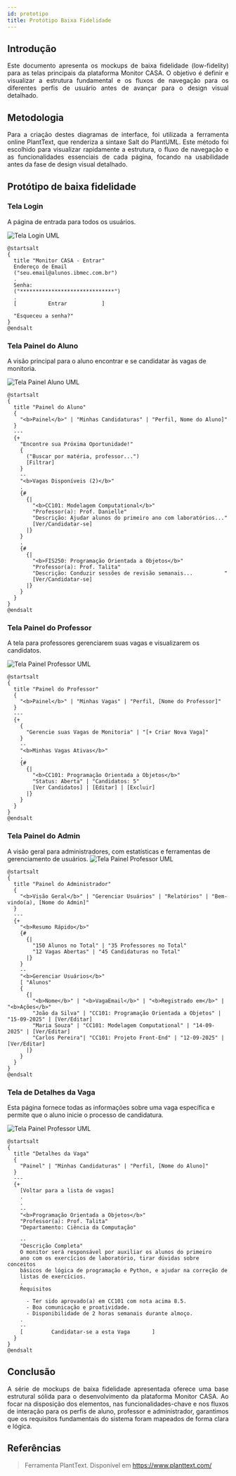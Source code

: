 ```yaml
---
id: prototipo
title: Protótipo Baixa Fidelidade
---
```

## Introdução

<p align = "justify">
Este documento apresenta os mockups de baixa fidelidade (low-fidelity) para as telas principais da plataforma Monitor CASA.  O objetivo é definir e visualizar a estrutura fundamental e os fluxos de navegação para os diferentes perfis de usuário antes de avançar para o design visual detalhado.
</p>

## Metodologia

<p align = "justify">
Para a criação destes diagramas de interface, foi utilizada a ferramenta online PlantText, que renderiza a sintaxe Salt do PlantUML. Este método foi escolhido para visualizar rapidamente a estrutura, o fluxo de navegação e as funcionalidades essenciais de cada página, focando na usabilidade antes da fase de design visual detalhado. 
</p>

## Protótipo de baixa fidelidade

### Tela Login
A página de entrada para todos os usuários.

![Tela Login UML](../assets/Baixa_Fidelidade/UML_Tela_Login.png)

```
@startsalt
{
  title "Monitor CASA - Entrar"
  Endereço de Email
  ("seu.email@alunos.ibmec.com.br")
  .
  Senha:
  ("******************************")
  .
  [          Entrar           ]
  
  "Esqueceu a senha?"
}
@endsalt

```

### Tela Painel do Aluno
A visão principal para o aluno encontrar e se candidatar às vagas de monitoria.

![Tela Painel Aluno UML](../assets/Baixa_Fidelidade/UML_Tela_Aluno.png)

```
@startsalt
{
  title "Painel do Aluno"
  {
    "<b>Painel</b>" | "Minhas Candidaturas" | "Perfil, Nome do Aluno]"
  }
  ---
  {+
    "Encontre sua Próxima Oportunidade!"
    {
      ("Buscar por matéria, professor...")
      [Filtrar]
    }
    --
    "<b>Vagas Disponíveis (2)</b>"
    .
    {#
      {|
        "<b>CC101: Modelagem Computational</b>"
        "Professor(a): Prof. Danielle"
        "Descrição: Ajudar alunos do primeiro ano com laboratórios..."
        [Ver/Candidatar-se]
      |}
    }
    .
    {#
      {|
        "<b>FIS250: Programação Orientada a Objetos</b>"
        "Professor(a): Prof. Talita"
        "Descrição: Conduzir sessões de revisão semanais...          "
        [Ver/Candidatar-se]
      |}
    }
  }
}
@endsalt    
```

### Tela Painel do Professor
A tela para professores gerenciarem suas vagas e visualizarem os candidatos.

![Tela Painel Professor UML](../assets/Baixa_Fidelidade/UML_Tela_Professor.png)

```
@startsalt
{
  title "Painel do Professor"
  {
    "<b>Painel</b>" | "Minhas Vagas" | "Perfil, [Nome do Professor]"
  }
  ---
  {+
    {
      "Gerencie suas Vagas de Monitoria" | "[+ Criar Nova Vaga]"
    }
    --
    "<b>Minhas Vagas Ativas</b>"
    .
    {#
      {|
        "<b>CC101: Programação Orientada a Objetos</b>"
        "Status: Aberta" | "Candidatos: 5" 
        [Ver Candidatos] | [Editar] | [Excluir]
      |}
    }
  }
}
@endsalt
```

### Tela Painel do Admin
A visão geral para administradores, com estatísticas e ferramentas de gerenciamento de usuários.
![Tela Painel Professor UML](../assets/Baixa_Fidelidade/UML_Tela_Admin.png)

```
@startsalt
{
  title "Painel do Administrador"
  {
    "<b>Visão Geral</b>" | "Gerenciar Usuários" | "Relatórios" | "Bem-vindo(a), [Nome do Admin]"
  }
  ---
  {+
    "<b>Resumo Rápido</b>"
    {#
      {|
        "150 Alunos no Total" | "35 Professores no Total"
        "12 Vagas Abertas" | "45 Candidaturas no Total"
      |}
    }
    --
    "<b>Gerenciar Usuários</b>"
    [ "Alunos"
    {
      {|
        "<b>Nome</b>" | "<b>VagaEmail</b>" | "<b>Registrado em</b>" | "<b>Ações</b>"
        "João da Silva" | "CC101: Programação Orientada a Objetos" | "15-09-2025" | [Ver/Editar]
        "Maria Souza" | "CC101: Modelagem Computational" | "14-09-2025" | [Ver/Editar]
        "Carlos Pereira"| "CC101: Projeto Front-End" | "12-09-2025" | [Ver/Editar]
      |}
    }
  }
}
@endsalt
```


### Tela de Detalhes da Vaga
Esta página fornece todas as informações sobre uma vaga específica e permite que o aluno inicie o processo de candidatura.

![Tela Painel Professor UML](../assets/Baixa_Fidelidade/UML_Tela_Detalhes_Vaga.png)

```
@startsalt
{
  title "Detalhes da Vaga"
  {
    "Painel" | "Minhas Candidaturas" | "Perfil, [Nome do Aluno]"
  }
  ---
  {+
    [Voltar para a lista de vagas]
    .
    .
    --
    "<b>Programação Orientada a Objetos</b>"
    "Professor(a): Prof. Talita"
    "Departamento: Ciência da Computação"
    
    --
    "Descrição Completa"
    O monitor será responsável por auxiliar os alunos do primeiro
    ano com os exercícios de laboratório, tirar dúvidas sobre conceitos
    básicos de lógica de programação e Python, e ajudar na correção de 
    listas de exercícios.
    .
    Requisitos
    
      - Ter sido aprovado(a) em CC101 com nota acima 8.5.
      - Boa comunicação e proatividade.
      - Disponibilidade de 2 horas semanais durante almoço.
    .
    --
    [         Candidatar-se a esta Vaga       ]
  }
}
@endsalt
```


## Conclusão

<p align = "justify">
A série de mockups de baixa fidelidade apresentada oferece uma base estrutural sólida para o desenvolvimento da plataforma Monitor CASA. Ao focar na disposição dos elementos, nas funcionalidades-chave e nos fluxos de interação para os perfis de aluno, professor e administrador, garantimos que os requisitos fundamentais do sistema foram mapeados de forma clara e lógica.
</p>

## Referências
> Ferramenta PlantText. Disponível em https://www.planttext.com/
